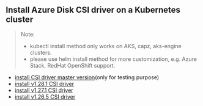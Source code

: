 ## Install Azure Disk CSI driver on a Kubernetes cluster
> Note: 
>  - kubectl install method only works on AKS, capz, aks-engine clusters.
>  - please use helm install method for more customization, e.g. Azure Stack, RedHat OpenShift support.
> 
 - [install CSI driver master version](./install-csi-driver-master.md)(only for testing purpose)
 - [install v1.28.1 CSI driver](./install-csi-driver-v1.28.1.md)
 - [install v1.27.1 CSI driver](./install-csi-driver-v1.27.1.md)
 - [install v1.26.5 CSI driver](./install-csi-driver-v1.26.5.md)
